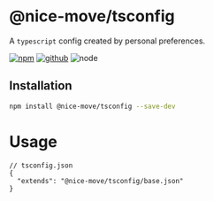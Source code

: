 # @nice-move/tsconfig

A `typescript` config created by personal preferences.

[![npm][npm-badge]][npm-url]
[![github][github-badge]][github-url]
![node][node-badge]

[npm-url]: https://www.npmjs.com/package/@nice-move/tsconfig
[npm-badge]: https://img.shields.io/npm/v/@nice-move/tsconfig.svg?style=flat-square&logo=npm
[github-url]: https://github.com/nice-move/nice-move/tree/master/packages/tsconfig
[github-badge]: https://img.shields.io/npm/l/@nice-move/tsconfig.svg?style=flat-square&colorB=blue&logo=github
[node-badge]: https://img.shields.io/node/v/@nice-move/tsconfig.svg?style=flat-square&colorB=green&logo=node.js

## Installation

```bash
npm install @nice-move/tsconfig --save-dev
```

# Usage

```jsonc
// tsconfig.json
{
  "extends": "@nice-move/tsconfig/base.json"
}
```
